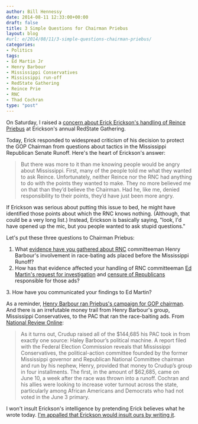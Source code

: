 ```yaml
---
author: Bill Hennessy
date: 2014-08-11 12:33:00+00:00
draft: false
title: 3 Simple Questions for Chairman Priebus
layout: blog
#url: e/2014/08/11/3-simple-questions-chairman-priebus/
categories:
- Politics
tags:
- Ed Martin Jr
- Henry Barbour
- Mississippi Conservatives
- Mississippi run-off
- RedState Gathering
- Reince Prie
- RNC
- Thad Cochran
type: "post"
---
```


On Saturday, I raised a [concern about Erick Erickson's handling of Reince Priebus](https://hennessysview.com/2014/08/09/erick-erickson-reince-priebus/) at Erickson's annual RedState Gathering.

Today, Erick responded to widespread criticism of his decision to protect the GOP Chairman from questions about tactics in the Mississippi Republican Senate Runoff. Here's the heart of Erickson's answer:



> But there was more to it than me knowing people would be angry about Mississippi. First, many of the people told me what they wanted to ask Reince. Unfortunately, neither Reince nor the RNC had anything to do with the points they wanted to make. They no more believed me on that than they’d believe the Chairman. Had he, like me, denied responsibility to their points, they’d have just been more angry.



If Erickson was serious about putting this issue to bed, he might have identified those points about which the RNC knows nothing. (Although, that could be a very long list.) Instead, Erickson is basically saying, "look, I'd have opened up the mic, but you people wanted to ask stupid questions."

Let's put these three questions to Chairman Priebus:




  1. What [evidence have you gathered about RNC](https://dbgzvifxo1i3b.cloudfront.net/tppcf/32/MS-Case-Study.pdf) committeeman Henry Barbour's involvement in race-bating ads placed before the Mississippi Runoff?
  2. How has that evidence affected your handling of RNC committeeman [Ed Martin's request for investigation](https://hennessysview.com/2014/07/09/chairman-ed-martin-demands-mississippi-investigation/) and [censure of Republicans ](https://hennessysview.com/2014/08/06/ed-martin-moves-censure-henry-barbour-racist-mississippi-ads/)responsible for those ads?




3. How have you communicated your findings to Ed Martin?

As a reminder, [Henry Barbour ran Priebus's campaign for GOP chairman](https://capitolresourcesllc.com/profiles/h_barbour.htm). And there is an irrefutable money trail from Henry Barbour's group, Mississippi Conservatives, to the PAC that ran the race-baiting ads. From [National Review Online](https://www.nationalreview.com/article/383087/barbour-machines-mississippi-ad-war-eliana-johnson):



> As it turns out, Crudup raised all of the $144,685 his PAC took in from exactly one source: Haley Barbour’s political machine. A report filed with the Federal Election Commission reveals that Mississippi Conservatives, the political-action committee founded by the former Mississippi governor and Republican National Committee chairman and run by his nephew, Henry, provided that money to Crudup’s group in four installments. The first, in the amount of $62,685, came on June 10, a week after the race was thrown into a runoff. Cochran and his allies were looking to increase voter turnout across the state, particularly among African Americans and Democrats who had not voted in the June 3 primary.



I won't insult Erickson's intelligence by pretending Erick believes what he wrote today. [I'm appalled that Erickson would insult ours by writing it](https://www.redstate.com/2014/08/11/questioning-the-chairman/).
